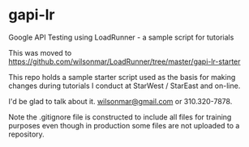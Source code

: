 # gapi-lr
Google API Testing using LoadRunner - a sample script for tutorials

This was moved to https://github.com/wilsonmar/LoadRunner/tree/master/gapi-lr-starter

This repo holds a sample starter script used as the basis for making changes during tutorials I conduct at StarWest / StarEast and on-line. 

I'd be glad to talk about it. wilsonmar@gmail.com or 310.320-7878.

Note the .gitignore file is constructed to include all files for training purposes even though in production some files are not uploaded to a repository.
